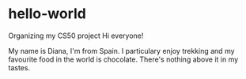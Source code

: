 # hello-world
Organizing my CS50 project
Hi everyone!

My name is Diana, I'm from Spain.
I particulary enjoy trekking and my favourite food in the world is chocolate. 
There's nothing above it in my tastes.
